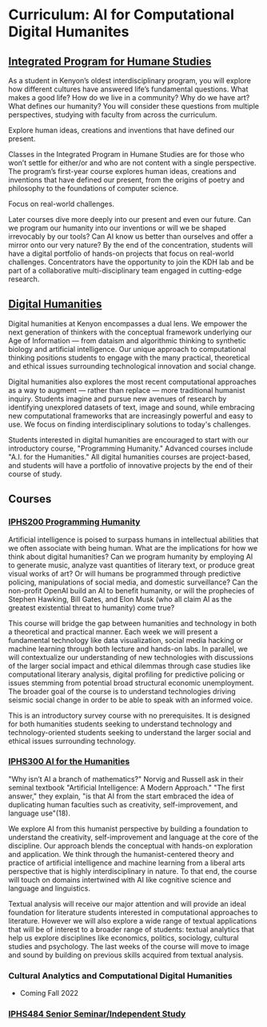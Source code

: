 # Curriculum: AI for Computational Digital Humanites

## **[Integrated Program for Humane Studies](https://www.kenyon.edu/academics/departments-and-majors/integrated-program-in-humane-studies/)**

As a student in Kenyon’s oldest interdisciplinary program, you will explore how different cultures have answered life’s fundamental questions. What makes a good life? How do we live in a community? Why do we have art? What defines our humanity? You will consider these questions from multiple perspectives, studying with faculty from across the curriculum.

Explore human ideas, creations and inventions that have defined our present.

Classes in the Integrated Program in Humane Studies are for those who won’t settle for either/or and who are not content with a single perspective. The program’s first-year course explores human ideas, creations and inventions that have defined our present, from the origins of poetry and philosophy to the foundations of computer science.

Focus on real-world challenges.

Later courses dive more deeply into our present and even our future. Can we program our humanity into our inventions or will we be shaped irrevocably by our tools? Can AI know us better than ourselves and offer a mirror onto our very nature? By the end of the concentration, students will have a digital portfolio of hands-on projects that focus on real-world challenges. Concentrators have the opportunity to join the KDH lab and be part of a collaborative multi-disciplinary team engaged in cutting-edge research. 

## **[Digital Humanities](https://www.kenyon.edu/digital-humanities/)**

Digital humanities at Kenyon encompasses a dual lens. We empower the next generation of thinkers with the conceptual framework underlying our Age of Information — from dataism and algorithmic thinking to synthetic biology and artificial intelligence. Our unique approach to computational thinking positions students to engage with the many practical, theoretical and ethical issues surrounding technological innovation and social change.

Digital humanities also explores the most recent computational approaches as a way to augment — rather than replace — more traditional humanist inquiry. Students imagine and pursue new avenues of research by identifying unexplored datasets of text, image and sound, while embracing new computational frameworks that are increasingly powerful and easy to use. We focus on finding interdisciplinary solutions to today's challenges.

Students interested in digital humanities are encouraged to start with our introductory course, "Programming Humanity." Advanced courses include "A.I. for the Humanities." All digital humanities courses are project-based, and students will have a portfolio of innovative projects by the end of their course of study.

## **Courses**
### [IPHS200 Programming Humanity](https://programminghumanity.wordpress.com/)

Artificial intelligence is poised to surpass humans in intellectual abilities that we often associate with being human. What are the implications for how we think about digital humanities? Can we program humanity by employing AI to generate music, analyze vast quantities of literary text, or produce great visual works of art? Or will humans be programmed through predictive policing, manipulations of social media, and domestic surveillance? Can the non-profit OpenAI build an AI to benefit humanity, or will the prophecies of Stephen Hawking, Bill Gates, and Elon Musk (who all claim AI as the greatest existential threat to humanity) come true?

This course will bridge the gap between humanities and technology in both a theoretical and practical manner. Each week we will present a fundamental technology like data visualization, social media hacking or machine learning through both lecture and hands-on labs. In parallel, we will contextualize our understanding of new technologies with discussions of the larger social impact and ethical dilemmas through case studies like computational literary analysis, digital profiling for predictive policing or issues stemming from potential broad structural economic unemployment. The broader goal of the course is to understand technologies driving seismic social change in order to be able to speak with an informed voice.

This is an introductory survey course with no prerequisites. It is designed for both humanities students seeking to understand technology and technology-oriented students seeking to understand the larger social and ethical issues surrounding technology.

### [IPHS300 AI for the Humanities](https://aiforthehumanities.wordpress.com/)

"Why isn’t AI a branch of mathematics?" Norvig and Russell ask in their seminal textbook "Artificial Intelligence: A Modern Approach." "The first answer," they explain, "is that AI from the start embraced the idea of duplicating human faculties such as creativity, self-improvement, and language use"(18).

We explore AI from this humanist perspective by building a foundation to understand the creativity, self-improvement and language at the core of the discipline. Our approach blends the conceptual with hands-on exploration and application. We think through the humanist-centered theory and practice of artificial intelligence and machine learning from a liberal arts perspective that is highly interdisciplinary in nature. To that end, the course will touch on domains intertwined with AI like cognitive science and language and linguistics.

Textual analysis will receive our major attention and will provide an ideal foundation for literature students interested in computational approaches to literature. However we will also explore a wide range of textual applications that will be of interest to a broader range of students: textual analytics that help us explore disciplines like economics, politics, sociology, cultural studies and psychology. The last weeks of the course will move to image and sound by building on previous skills acquired from textual analysis.

### Cultural Analytics and Computational Digital Humanities

* Coming Fall 2022

### [IPHS484 Senior Seminar/Independent Study](https://digital.kenyon.edu/do/search/?q=digital%20humanities&start=0&context=4580553&facet=discipline%3ADigital%20Humanities#)

